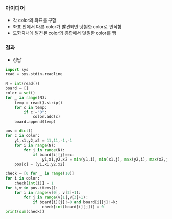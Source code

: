 ### 아이디어
  - 각 color의 좌표를 구함 
  - 좌표 안에서 다른 color가 발견되면 덧칠한 color로 인식함
  - 도화지내에 발견된 color의 총합에서 덧칠한 color를 뺌
### 결과
  - 정답

```python
import sys
read = sys.stdin.readline

N = int(read())
board = []
color = set()
for _ in range(N):
    temp = read().strip()
    for c in temp:
        if c!="0":
            color.add(c)
    board.append(temp)

pos = dict()
for c in color:
    y1,x1,y2,x2 = 11,11,-1,-1
    for i in range(N):
        for j in range(N):
            if board[i][j]==c:
                y1,x1,y2,x2 = min(y1,i), min(x1,j), max(y2,i), max(x2,j)
    pos[c] = [y1,x1,y2,x2]

check = [0 for _ in range(10)]
for i in color:
    check[int(i)] = 1
for k,v in pos.items():
    for i in range(v[0], v[2]+1):
        for j in range(v[1],v[3]+1):
            if board[i][j]!=0 and board[i][j]!=k:
                check[int(board[i][j])] = 0
print(sum(check))
```
